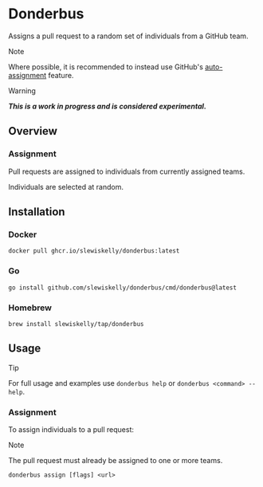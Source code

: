 # Donderbus

Assigns a pull request to a random set of individuals from a GitHub team.

> [!NOTE]
> Where possible, it is recommended to instead use GitHub's [auto-assignment][about-auto-assignment]
> feature.

> [!WARNING]
> ___This is a work in progress and is considered experimental.___

## Overview

### Assignment

Pull requests are assigned to individuals from currently assigned teams.

Individuals are selected at random.

## Installation

### Docker

```shell
docker pull ghcr.io/slewiskelly/donderbus:latest
```

### Go

```shell
go install github.com/slewiskelly/donderbus/cmd/donderbus@latest
```

### Homebrew

```shell
brew install slewiskelly/tap/donderbus
```

## Usage

> [!TIP]
> For full usage and examples use `donderbus help` or `donderbus <command> --help`.

### Assignment

To assign individuals to a pull request:

> [!NOTE]
> The pull request must already be assigned to one or more teams.

```shell
donderbus assign [flags] <url>
```

[about-auto-assignment]: https://docs.github.com/en/organizations/organizing-members-into-teams/managing-code-review-settings-for-your-team#about-auto-assignment
